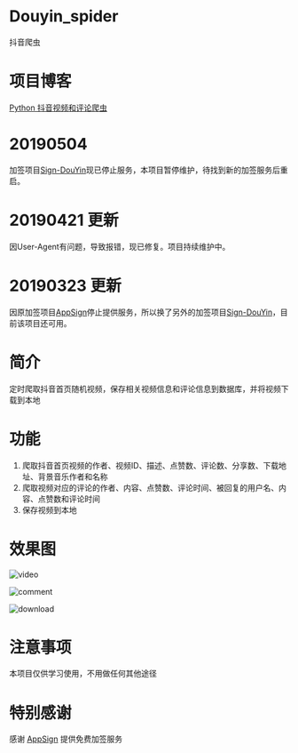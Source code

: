 # Douyin_spider
抖音爬虫

# 项目博客
[Python 抖音视频和评论爬虫][5]

# 20190504
加签项目[Sign-DouYin][6]现已停止服务，本项目暂停维护，待找到新的加签服务后重启。

# 20190421 更新
因User-Agent有问题，导致报错，现已修复。项目持续维护中。

# 20190323 更新
因原加签项目[AppSign][4]停止提供服务，所以换了另外的加签项目[Sign-DouYin][6]，目前该项目还可用。

# 简介
定时爬取抖音首页随机视频，保存相关视频信息和评论信息到数据库，并将视频下载到本地

# 功能

 1. 爬取抖音首页视频的作者、视频ID、描述、点赞数、评论数、分享数、下载地址、背景音乐作者和名称
 2. 爬取视频对应的评论的作者、内容、点赞数、评论时间、被回复的用户名、内容、点赞数和评论时间
 3. 保存视频到本地

# 效果图
![video][1]

![comment][2]

![download][3]

# 注意事项
本项目仅供学习使用，不用做任何其他途径

# 特别感谢
感谢 [AppSign][4] 提供免费加签服务


  [1]: https://github.com/AmazingUU/Douyin_spider/blob/master/imgs/video.png
  [2]: https://github.com/AmazingUU/Douyin_spider/blob/master/imgs/comment.png
  [3]: https://github.com/AmazingUU/Douyin_spider/blob/master/imgs/download.png
  [4]: https://github.com/AppSign/douyin
  [5]:https://blog.csdn.net/AmazingUU/article/details/84947880
  [6]:https://github.com/JokeAI/Sign-DouYin
